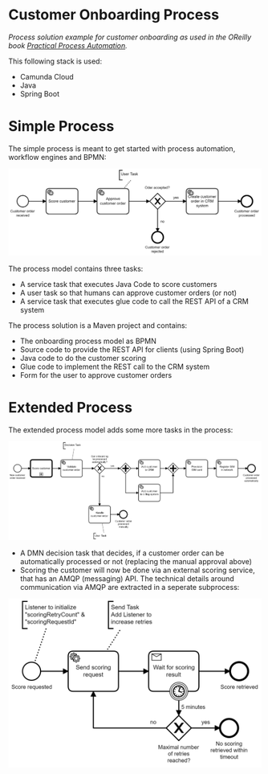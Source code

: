 # Customer Onboarding Process

*Process solution example for customer onboarding as used in the OReilly book [Practical Process Automation](https://processautomationbook.com/).*

This following stack is used:

* Camunda Cloud
* Java
* Spring Boot


# Simple Process

The simple process is meant to get started with process automation, workflow engines and BPMN:

![Customer Onboarding](docs/customer-onboarding-simple.png)

The process model contains three tasks:

* A service task that executes Java Code to score customers
* A user task so that humans can approve customer orders (or not)
* A service task that executes glue code to call the REST API of a CRM system

The process solution is a Maven project and contains:

* The onboarding process model as BPMN
* Source code to provide the REST API for clients (using Spring Boot)
* Java code to do the customer scoring
* Glue code to implement the REST call to the CRM system
* Form for the user to approve customer orders


# Extended Process

The extended process model adds some more tasks in the process:

![Customer Onboarding](docs/customer-onboarding-extended.png)

* A DMN decision task that decides, if a customer order can be automatically processed or not (replacing the manual approval above)
* Scoring the customer will now be done via an external scoring service, that has an AMQP (messaging) API. The technical details around communication via AMQP are extracted in a seperate subprocess:

![Scoring](docs/customer-scoring.png)

